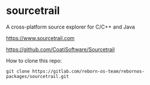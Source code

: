 # sourcetrail

A cross-platform source explorer for C/C++ and Java

https://www.sourcetrail.com

https://github.com/CoatiSoftware/Sourcetrail

How to clone this repo:

```
git clone https://gitlab.com/reborn-os-team/rebornos-packages/sourcetrail.git
```

